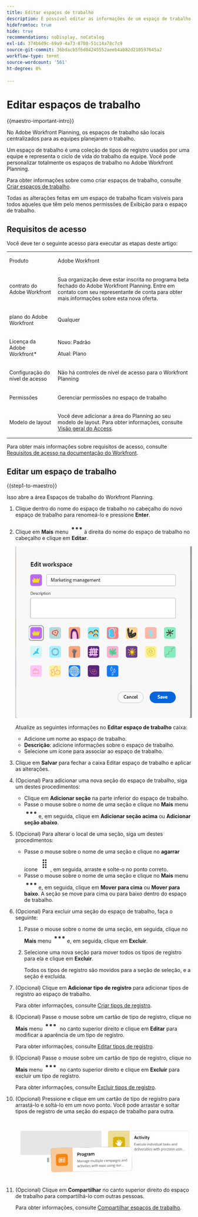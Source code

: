 ```yaml
---
title: Editar espaços de trabalho
description: É possível editar as informações de um espaço de trabalho existente, como renomeá-lo.
hidefromtoc: true
hide: true
recommendations: noDisplay, noCatalog
exl-id: 374b6d9c-69a9-4a73-8708-51c14a78c7c9
source-git-commit: 36bdacb5f6d04245552aeeb4ab82d210597645a2
workflow-type: tm+mt
source-wordcount: '561'
ht-degree: 0%

---
```


<!--update the metadata with real information when making this available in TOC and in the left nav-->

# Editar espaços de trabalho

{{maestro-important-intro}}

No Adobe Workfront Planning, os espaços de trabalho são locais centralizados para as equipes planejarem o trabalho.

Um espaço de trabalho é uma coleção de tipos de registro usados por uma equipe e representa o ciclo de vida do trabalho da equipe. Você pode personalizar totalmente os espaços de trabalho no Adobe Workfront Planning.

Para obter informações sobre como criar espaços de trabalho, consulte [Criar espaços de trabalho](/help/quicksilver/maestro/architecture/create-workspaces.md).

Todas as alterações feitas em um espaço de trabalho ficam visíveis para todos aqueles que têm pelo menos permissões de Exibição para o espaço de trabalho.

## Requisitos de acesso

Você deve ter o seguinte acesso para executar as etapas deste artigo:

<table style="table-layout:auto">
 <col>
 </col>
 <col>
 </col>
 <tbody>
    <tr>
<tr>
<td>
   <p> Produto</p> </td>
   <td>
   <p> Adobe Workfront</p> </td>
  </tr>  
 <td role="rowheader"><p>contrato do Adobe Workfront</p></td>
   <td>
<p>Sua organização deve estar inscrita no programa beta fechado do Adobe Workfront Planning. Entre em contato com seu representante de conta para obter mais informações sobre esta nova oferta. </p>
   </td>
  </tr>
  <tr>
   <td role="rowheader"><p>plano do Adobe Workfront</p></td>
   <td>
<p>Qualquer</p>
   </td>
  </tr>
  <tr>
   <td role="rowheader"><p>Licença da Adobe Workfront*</p></td>
   <td>
   <p>Novo: Padrão</p>
   <p>Atual: Plano</p> 
  </td>
  </tr>

<tr>
   <td role="rowheader"><p>Configuração do nível de acesso</p></td>
   <td> <p>Não há controles de nível de acesso para o Workfront Planning</p>
</td>
  </tr>

<tr>
   <td role="rowheader"><p>Permissões</p></td>
   <td> <p>Gerenciar permissões no espaço de trabalho </p>  
</td>
  </tr>

<tr>
   <td role="rowheader"><p>Modelo de layout</p></td>
   <td> <p>Você deve adicionar a área do Planning ao seu modelo de layout. Para obter informações, consulte <a href="../access/access-overview.md">Visão geral do Access</a>. </p>  
</td>
  </tr>

</tbody>
</table>

Para obter mais informações sobre requisitos de acesso, consulte [Requisitos de acesso na documentação do Workfront](/help/quicksilver/administration-and-setup/add-users/access-levels-and-object-permissions/access-level-requirements-in-documentation.md).


## Editar um espaço de trabalho

{{step1-to-maestro}}

Isso abre a área Espaços de trabalho do Workfront Planning.

1. Clique dentro do nome do espaço de trabalho no cabeçalho do novo espaço de trabalho para renomeá-lo e pressione **Enter**.
1. Clique em **Mais** menu ![](assets/more-menu.png)à direita do nome do espaço de trabalho no cabeçalho e clique em **Editar**.

   ![](assets/edit-workspace-box.png)

   Atualize as seguintes informações no **Editar espaço de trabalho** caixa:

   * Adicione um nome ao espaço de trabalho. <!--did they add a label for this field?-->
   * **Descrição**: adicione informações sobre o espaço de trabalho.
   * Selecione um ícone para associar ao espaço de trabalho.

1. Clique em **Salvar** para fechar a caixa Editar espaço de trabalho e aplicar as alterações.

1. (Opcional) Para adicionar uma nova seção do espaço de trabalho, siga um destes procedimentos:

   * Clique em **Adicionar seção** na parte inferior do espaço de trabalho.
   * Passe o mouse sobre o nome de uma seção e clique no **Mais** menu ![](assets/more-menu.png)e, em seguida, clique em **Adicionar seção acima** ou **Adicionar seção abaixo**.

1. (Opcional) Para alterar o local de uma seção, siga um destes procedimentos:

   * Passe o mouse sobre o nome de uma seção e clique no **agarrar** ícone ![](assets/grab-icon.png), em seguida, arraste e solte-o no ponto correto.
   * Passe o mouse sobre o nome de uma seção e clique no **Mais** menu ![](assets/more-menu.png)e, em seguida, clique em **Mover para cima** ou **Mover para baixo**. A seção se move para cima ou para baixo dentro do espaço de trabalho.

1. (Opcional) Para excluir uma seção do espaço de trabalho, faça o seguinte:

   1. Passe o mouse sobre o nome de uma seção, em seguida, clique no **Mais** menu ![](assets/more-menu.png)e, em seguida, clique em **Excluir**. <!--add screen shot when UI is final?-->
   1. Selecione uma nova seção para mover todos os tipos de registro para ela e clique em **Excluir**. <!--check the button name; logged a bug to change it to "Delete" from "Delete section".-->

      Todos os tipos de registro são movidos para a seção de seleção, e a seção é excluída.

1. (Opcional) Clique em **Adicionar tipo de registro** para adicionar tipos de registro ao espaço de trabalho.

   Para obter informações, consulte [Criar tipos de registro](../architecture/create-record-types.md).

1. (Opcional) Passe o mouse sobre um cartão de tipo de registro, clique no **Mais** menu ![](assets/more-menu.png) no canto superior direito e clique em **Editar** para modificar a aparência de um tipo de registro.

   Para obter informações, consulte [Editar tipos de registro](/help/quicksilver/maestro/architecture/edit-record-types.md).

1. (Opcional) Passe o mouse sobre um cartão de tipo de registro, clique no **Mais** menu ![](assets/more-menu.png) no canto superior direito e clique em **Excluir** para excluir um tipo de registro.

   Para obter informações, consulte [Excluir tipos de registro](/help/quicksilver/maestro/architecture/delete-record-types.md).

1. (Opcional) Pressione e clique em um cartão de tipo de registro para arrastá-lo e soltá-lo em um novo ponto. Você pode arrastar e soltar tipos de registro de uma seção do espaço de trabalho para outra.

   ![](assets/drag-and-drop-record-types-in-a-workspace.png)

1. (Opcional) Clique em **Compartilhar** no canto superior direito do espaço de trabalho para compartilhá-lo com outras pessoas.

   Para obter informações, consulte [Compartilhar espaços de trabalho](/help/quicksilver/maestro/access/share-workspaces.md).
